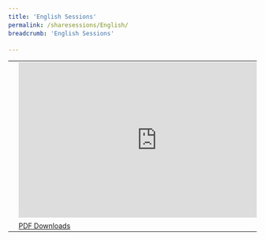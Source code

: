 ```yaml
---
title: 'English Sessions'
permalink: /sharesessions/English/
breadcrumb: 'English Sessions'

---
```

<table>
  <tr>
    <td rowspan="3">
      <img src="images/website-exhibitor-template-01-02.jpg">
    </td>
  </tr>
  <tr>
    <td>
      <iframe width="560" height="315" src="https://www.youtube.com/embed/GlJU3U2eDwA" frameborder="0" allow="accelerometer; autoplay; encrypted-media; gyroscope; picture-in-picture" allowfullscreen></iframe>
    </td>
   </tr>
   <tr>
    <td>
      <a href="test/TestingPDFDownload.pdf" download>PDF Downloads</a>
    </td>
  </tr>
</table>
